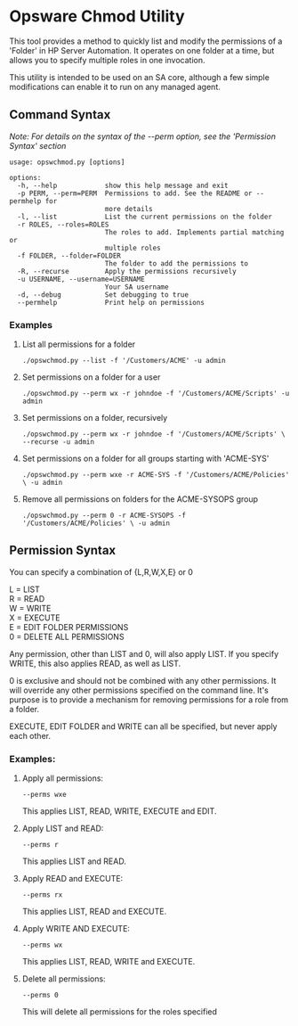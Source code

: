 Opsware Chmod Utility
=====================

This tool provides a method to quickly list and modify the permissions
of a 'Folder' in HP Server Automation.  It operates on one folder at a time,
but allows you to specify multiple roles in one invocation.

This utility is intended to be used on an SA core, although a few
simple modifications can enable it to run on any managed agent.

Command Syntax
---------------------

*Note: For details on the syntax of the --perm option, see the 'Permission
Syntax' section*

```
usage: opswchmod.py [options]

options:
  -h, --help            show this help message and exit
  -p PERM, --perm=PERM  Permissions to add. See the README or --permhelp for
                        more details
  -l, --list            List the current permissions on the folder
  -r ROLES, --roles=ROLES
                        The roles to add. Implements partial matching or
                        multiple roles
  -f FOLDER, --folder=FOLDER
                        The folder to add the permissions to
  -R, --recurse         Apply the permissions recursively
  -u USERNAME, --username=USERNAME
                        Your SA username
  -d, --debug           Set debugging to true
  --permhelp            Print help on permissions
```

### Examples

1. List all permissions for a folder

    `./opswchmod.py --list -f '/Customers/ACME' -u admin`

2. Set permissions on a folder for a user

    `./opswchmod.py --perm wx -r johndoe -f '/Customers/ACME/Scripts' -u admin`

3. Set permissions on a folder, recursively

    `./opswchmod.py --perm wx -r johndoe -f '/Customers/ACME/Scripts' \ 
    --recurse -u admin`

4. Set permissions on a folder for all groups starting with 'ACME-SYS'

    `./opswchmod.py --perm wxe -r ACME-SYS -f '/Customers/ACME/Policies' \
    -u admin`

5. Remove all permissions on folders for the ACME-SYSOPS group

    `./opswchmod.py --perm 0 -r ACME-SYSOPS -f '/Customers/ACME/Policies' \
    -u admin`


Permission Syntax
---------------------

You can specify a combination of {L,R,W,X,E} or 0

L   = LIST  
R   = READ  
W   = WRITE  
X   = EXECUTE  
E   = EDIT FOLDER PERMISSIONS  
0   = DELETE ALL PERMISSIONS  

Any permission, other than LIST and 0, will also apply LIST.  If you specify
WRITE, this also applies READ, as well as LIST.

0 is exclusive and should not be combined with any other permissions.  It will
override any other permissions specified on the command line.  It's purpose is
to provide a mechanism for removing permissions for a role from a folder.

EXECUTE, EDIT FOLDER and WRITE can all be specified, but never apply 
each other.

### Examples:

1. Apply all permissions:

    `--perms wxe`

    This applies LIST, READ, WRITE, EXECUTE and EDIT.

2. Apply LIST and READ:
    
    `--perms r`

    This applies LIST and READ.

3. Apply READ and EXECUTE:

    `--perms rx`

    This applies LIST, READ and EXECUTE.

4. Apply WRITE AND EXECUTE:

    `--perms wx`

    This applies LIST, READ, WRITE and EXECUTE.

5. Delete all permissions:

    `--perms 0`

    This will delete all permissions for the roles specified
